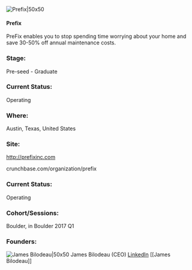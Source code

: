 

![Prefix|50x50](https://apimg.techstars.com/connect/images/image_files/58a6118ac9aec70af4000001/original/prefix.jpg)

#### Prefix
PreFix enables you to stop spending time worrying about your home and save 30-50% off annual maintenance costs.

### Stage: 
Pre-seed - Graduate 

### Current Status: 
Operating

### Where:
Austin, Texas, United States

### Site:
http://prefixinc.com



crunchbase.com/organization/prefix

### Current Status: 
Operating

### Cohort/Sessions: 
Boulder, in Boulder 2017 Q1

### Founders: 

![James Bilodeau|50x50](https://apimg.techstars.com/connect/images/image_files/586c0589bbe36f20cb00004e/original/Photo_-_Bilodeau.jpg) James Bilodeau (CEO) [LinkedIn](https://linkedin.com/in/james-bilodeau-146385) [[James Bilodeau]]


